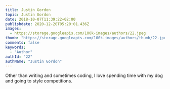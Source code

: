 ```yaml
---
title: Justin Gordon
topic: Justin Gordon
date: 2018-10-07T11:39:22+02:00
publishdate: 2020-12-20T05:20:01.436Z
images:
  - https://storage.googleapis.com/100k-images/authors/22.jpeg
thumb: "https://storage.googleapis.com/100k-images/authors/thumb/22.jpeg"
comments: false
keywords:
  - "Author"
authId: "22"
authName: "Justin Gordon"
---
```


Other than writing and sometimes coding, I love spending time with my dog and going to style competitions.
